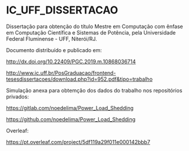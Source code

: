 # IC_UFF_DISSERTACAO
Dissertação para obtenção do título Mestre em Computação com ênfase em Computação Científica e Sistemas de Potência, pela Universidade Federal Fluminense - UFF, Niterói/RJ.

Documento distribuído e publicado em:

http://dx.doi.org/10.22409/PGC.2019.m.10868036714

http://www.ic.uff.br/PosGraduacao/frontend-tesesdissertacoes/download.php?id=952.pdf&tipo=trabalho

Simulação anexa para obtemção dos dados do trabalho nos repositórios privados:

https://gitlab.com/noedelima/Power_Load_Shedding

https://github.com/noedelima/Power_Load_Shedding

Overleaf:

https://pt.overleaf.com/project/5df119a29f011e000142bbb7
